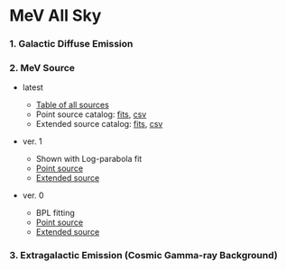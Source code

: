 # MeV All Sky

### 1. Galactic Diffuse Emission


### 2. MeV Source

- latest
  - [Table of all sources](https://github.com/tsuji703/MeV-All-Sky/blob/main/files/MeV_all_source.md)
  - Point source catalog: [fits](files/catalog/crossmatch_latest.fits), [csv](files/catalog/crossmatch_latest.csv)
  - Extended source catalog: [fits](files/catalog/crossmatch_latest_extended.fits), [csv](files/catalog/crossmatch_latest_extended.csv)

- ver. 1
  - Shown with Log-parabola fit
  - [Point source](https://github.com/tsuji703/MeV-All-Sky/blob/main/files/MeV_point_source_LogParabola.md)
  - [Extended source](https://github.com/tsuji703/MeV-All-Sky/blob/main/files/MeV_extended_source_LogParabola.md)

- ver. 0
  - BPL fitting
  - [Point source](https://github.com/tsuji703/MeV-All-Sky/blob/main/files/MeV_point_source.md)
  - [Extended source](https://github.com/tsuji703/MeV-All-Sky/blob/main/files/MeV_extended_source.md)


### 3. Extragalactic Emission (Cosmic Gamma-ray Background)

